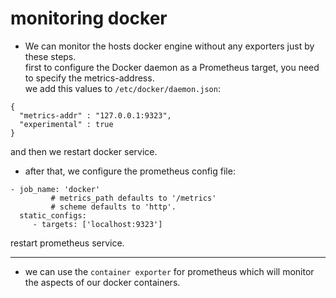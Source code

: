 # monitoring docker
* We can monitor the hosts docker engine without any exporters just by these steps.  
first to configure the Docker daemon as a Prometheus target, you need to specify the metrics-address.  
we add this values to `/etc/docker/daemon.json`:  
```
{
  "metrics-addr" : "127.0.0.1:9323",
  "experimental" : true
}
```
and then we restart docker service.  
* after that, we configure the prometheus config file:  
```
- job_name: 'docker'
         # metrics_path defaults to '/metrics'
         # scheme defaults to 'http'.
  static_configs:
     - targets: ['localhost:9323']
```
restart prometheus service.  

---
* we can use the `container exporter` for prometheus which will monitor the aspects of our docker containers.  
